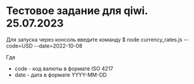 # Тестовое задание для qiwi. 25.07.2023

Для запуска через консоль введите команду
$ node currency_rates.js --code=USD --date=2022-10-08

Где
- code - код валюты в формате ISO 4217
- date - дата в формате YYYY-MM-DD